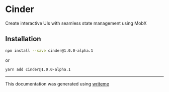 # Cinder

Create interactive UIs with seamless state management using MobX

## Installation

```bash
npm install --save cinder@1.0.0-alpha.1
```
or
```bash
yarn add cinder@1.0.0-alpha.1
```

---
This documentation was generated using [writeme](https://www.npmjs.com/package/@writeme/core)
